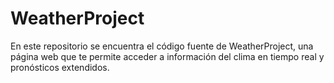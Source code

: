 # WeatherProject
En este repositorio se encuentra el código fuente de WeatherProject, una página web que te permite acceder a información del clima en tiempo real y pronósticos extendidos.
